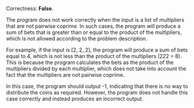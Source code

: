 Correctness: **False**.

The program does not work correctly when the input is a list of multipliers that are not pairwise coprime. In such cases, the program will produce a sum of bets that is greater than or equal to the product of the multipliers, which is not allowed according to the problem description.

For example, if the input is [2, 2, 2], the program will produce a sum of bets equal to 4, which is not less than the product of the multipliers (2*2*2 = 8). This is because the program calculates the bets as the product of the multipliers divided by each multiplier, which does not take into account the fact that the multipliers are not pairwise coprime.

In this case, the program should output -1, indicating that there is no way to distribute the coins as required. However, the program does not handle this case correctly and instead produces an incorrect output.